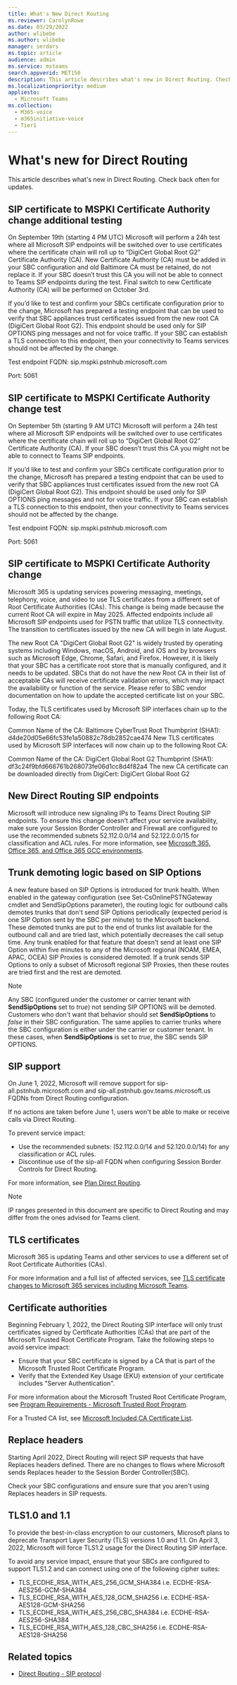 ```yaml
---
title: What's New Direct Routing
ms.reviewer: CarolynRowe
ms.date: 03/29/2022
author: wlibebe
ms.author: wlibebe
manager: serdars
ms.topic: article
audience: admin
ms.service: msteams
search.appverid: MET150
description: This article describes what's new in Direct Routing. Check back often for updates.
ms.localizationpriority: medium
appliesto: 
  - Microsoft Teams
ms.collection: 
  - M365-voice
  - m365initiative-voice
  - Tier1
---
```


# What's new for Direct Routing

This article describes what's new in Direct Routing. Check back often for updates.

## SIP certificate to MSPKI Certificate Authority change additional testing
On September 19th (starting 4 PM UTC) Microsoft will perform a 24h test where all Microsoft SIP endpoints will be switched over to use certificates where the certificate chain will roll up to “DigiCert Global Root G2” Certificate Authority (CA). New Certificate Authority (CA) must be added in your SBC configuration and old Baltimore CA must be retained, do not replace it.  If your SBC doesn’t trust this CA you will not be able to connect to Teams SIP endpoints during the test. Final switch to new Certificate Authority (CA) will be performed on October 3rd.

If you’d like to test and confirm your SBCs certificate configuration prior to the change, Microsoft has prepared a testing endpoint that can be used to verify that SBC appliances trust certificates issued from the new root CA (DigiCert Global Root G2). This endpoint should be used only for SIP OPTIONS ping messages and not for voice traffic. If your SBC can establish a TLS connection to this endpoint, then your connectivity to Teams services should not be affected by the change.

Test endpoint FQDN: sip.mspki.pstnhub.microsoft.com

Port: 5061

## SIP certificate to MSPKI Certificate Authority change test

On September 5th (starting 9 AM UTC) Microsoft will perform a 24h test where all Microsoft SIP endpoints will be switched over to use certificates where the certificate chain will roll up to “DigiCert Global Root G2” Certificate Authority (CA). If your SBC doesn’t trust this CA you might not be able to connect to Teams SIP endpoints.

If you’d like to test and confirm your SBCs certificate configuration prior to the change, Microsoft has prepared a testing endpoint that can be used to verify that SBC appliances trust certificates issued from the new root CA (DigiCert Global Root G2). This endpoint should be used only for SIP OPTIONS ping messages and not for voice traffic. If your SBC can establish a TLS connection to this endpoint, then your connectivity to Teams services should not be affected by the change.

Test endpoint FQDN: sip.mspki.pstnhub.microsoft.com

Port: 5061

## SIP certificate to MSPKI Certificate Authority change

Microsoft 365 is updating services powering messaging, meetings, telephony, voice, and video to use TLS certificates from a different set of Root Certificate Authorities (CAs). This change is being made because the current Root CA will expire in May 2025. Affected endpoints include all Microsoft SIP endpoints used for PSTN traffic that utilize TLS connectivity. The transition to certificates issued by the new CA will begin in late August.

The new Root CA "DigiCert Global Root G2" is widely trusted by operating systems including Windows, macOS, Android, and iOS and by browsers such as Microsoft Edge, Chrome, Safari, and Firefox. However, it is likely that your SBC has a certificate root store that is manually configured, and it needs to be updated. SBCs that do not have the new Root CA in their list of acceptable CAs will receive certificate validation errors, which may impact the availability or function of the service. Please refer to SBC vendor documentation on how to update the accepted certificate list on your SBC.

Today, the TLS certificates used by Microsoft SIP interfaces chain up to the following Root CA: 

Common Name of the CA: Baltimore CyberTrust Root
Thumbprint (SHA1): d4de20d05e66fc53fe1a50882c78db2852cae474
New TLS certificates used by Microsoft SIP interfaces will now chain up to the following Root CA:

Common Name of the CA: DigiCert Global Root G2
Thumbprint (SHA1): df3c24f9bfd666761b268073fe06d1cc8d4f82a4
The new CA certificate can be downloaded directly from DigiCert: DigiCert Global Root G2

## New Direct Routing SIP endpoints 

Microsoft will introduce new signaling IPs to Teams Direct Routing SIP endpoints. To ensure this change doesn’t affect your service availability, make sure your Session Border Controller and Firewall are configured to use the recommended subnets 52.112.0.0/14 and 52.122.0.0/15 for classification and ACL rules. For more information, see [Microsoft 365, Office 365, and Office 365 GCC environments](direct-routing-plan.md#microsoft-365-office-365-and-office-365-gcc-environments).  

## Trunk demoting logic based on SIP Options

A new feature based on SIP Options is introduced for trunk health. When enabled in the gateway configuration (see Set-CsOnlinePSTNGateway cmdlet and SendSipOptions parameter), the routing logic for outbound calls demotes trunks that don't send SIP Options periodically (expected period is one SIP Option sent by the SBC per minute) to the Microsoft backend. These demoted trunks are put to the end of trunks list available for the outbound call and are tried last, which potentially decreases the call setup time.
Any trunk enabled for that feature that doesn't send at least one SIP Option within five minutes to any of the Microsoft regional (NOAM, EMEA, APAC, OCEA) SIP Proxies is considered demoted. If a trunk sends SIP Options to only a subset of Microsoft regional SIP Proxies, then these routes are tried first and the rest are demoted.
> [!NOTE] 
>
> Any SBC (configured under the customer or carrier tenant with **SendSipOptions** set to *true*) not sending SIP OPTIONS will be demoted. Customers who don't want that behavior should set **SendSipOptions** to *false* in their SBC configuration. The same applies to carrier trunks where the SBC configuration is either under the carrier or customer tenant. In these cases, when **SendSipOptions** is set to *true*, the SBC sends SIP OPTIONS.


## SIP support

On June 1, 2022, Microsoft will remove support for sip-all.pstnhub.microsoft.com and sip-all.pstnhub.gov.teams.microsoft.us FQDNs from Direct Routing configuration.

If no actions are taken before June 1, users won't be able to make or receive calls via Direct Routing.

To prevent service impact:

- Use the recommended subnets: (52.112.0.0/14 and 52.120.0.0/14) for any classification or ACL rules.
- Discontinue use of the sip-all FQDN when configuring Session Border Controls for  Direct Routing.

For more information, see [Plan Direct Routing](direct-routing-plan.md).
> [!NOTE]
> IP ranges presented in this document are specific to Direct Routing and may differ from the ones advised for Teams client.

## TLS certificates

Microsoft 365 is updating Teams and other services to use a different set of Root Certificate Authorities (CAs).

For more information and a full list of affected services, see [TLS certificate changes to Microsoft 365 services including Microsoft Teams](https://techcommunity.microsoft.com/t5/microsoft-teams-blog/tls-certificate-changes-to-microsoft-365-services-including/ba-p/3249676).

## Certificate authorities

Beginning February 1, 2022, the Direct Routing SIP interface will only trust certificates signed by Certificate Authorities (CAs) that are part of the Microsoft Trusted Root Certificate Program. Take the following steps to avoid service impact:

- Ensure that your SBC certificate is signed by a CA that is part of the Microsoft Trusted Root Certificate Program.
- Verify that the Extended Key Usage (EKU) extension of your certificate includes "Server Authentication".

For more information about the Microsoft Trusted Root Certificate Program, see [Program Requirements - Microsoft Trusted Root Program](/security/trusted-root/program-requirements).

For a Trusted CA list, see [Microsoft Included CA Certificate List](https://ccadb-public.secure.force.com/microsoft/IncludedCACertificateReportForMSFT).

## Replace headers

Starting April 2022, Direct Routing will reject SIP requests that have Replaces headers defined. There are no changes to flows where Microsoft sends Replaces header to the Session Border Controller(SBC).

Check your SBC configurations and ensure sure that you aren't using Replaces headers in SIP requests.

## TLS1.0 and 1.1

To provide the best-in-class encryption to our customers, Microsoft plans to deprecate Transport Layer Security (TLS) versions 1.0 and 1.1. On April 3, 2022, Microsoft will force TLS1.2 usage for the Direct Routing SIP interface.

To avoid any service impact, ensure that your SBCs are configured to support TLS1.2 and can connect using one of the following cipher suites:

- TLS_ECDHE_RSA_WITH_AES_256_GCM_SHA384 i.e. ECDHE-RSA-AES256-GCM-SHA384
- TLS_ECDHE_RSA_WITH_AES_128_GCM_SHA256 i.e. ECDHE-RSA-AES128-GCM-SHA256
- TLS_ECDHE_RSA_WITH_AES_256_CBC_SHA384 i.e. ECDHE-RSA-AES256-SHA384
- TLS_ECDHE_RSA_WITH_AES_128_CBC_SHA256 i.e. ECDHE-RSA-AES128-SHA256

## Related topics

- [Direct Routing - SIP protocol](direct-routing-protocols-sip.md)
